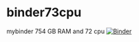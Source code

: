 # binder73cpu
mybinder 754 GB RAM and 72 cpu
[![Binder](https://mybinder.org/badge_logo.svg)](https://mybinder.org/v2/gh/fisikabiolo/binder73cpu.git/main)
